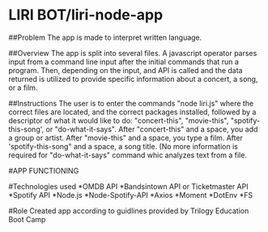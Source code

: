 # LIRI BOT/liri-node-app

##Problem
The app is made to interpret written language. 

##Overview
The app is split into several files. A javascript operator parses input from a command line input after the initial commands that run a program. Then, depending on the input, and API is called and the data returned is utilized to provide specific information about a concert, a song, or a film.

##Instructions
The user is to enter the commands "node liri.js" where the correct files are located, and the correct packages installed, followed by a descriptor of what it would like to do: "concert-this", "movie-this", "spotify-this-song', or "do-what-it-says". After "concert-this" and a space, you add a group or artist. After "movie-this" and a space, you type a film. After 'spotify-this-song" and a space, a song title. (No more information is required for "do-what-it-says" command whic analyzes text from a file.

#APP FUNCTIONING

#Technologies used
*OMDB API
*Bandsintown API or Ticketmaster API
*Spotify API
*Node.js
*Node-Spotify-API
*Axios
*Moment
*DotEnv
*FS

#Role
Created app according to guidlines provided by Trilogy Education Boot Camp